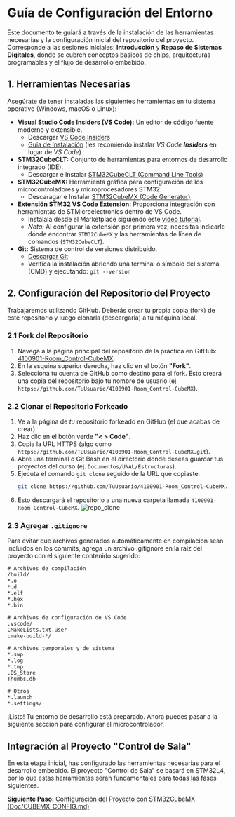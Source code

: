 # Guía de Configuración del Entorno

Este documento te guiará a través de la instalación de las herramientas necesarias y la configuración inicial del repositorio del proyecto. Corresponde a las sesiones iniciales: **Introducción** y **Repaso de Sistemas Digitales**, donde se cubren conceptos básicos de chips, arquitecturas programables y el flujo de desarrollo embebido.

## 1. Herramientas Necesarias

Asegúrate de tener instaladas las siguientes herramientas en tu sistema operativo (Windows, macOS o Linux):

*   **Visual Studio Code Insiders (VS Code):** Un editor de código fuente moderno y extensible.
    *   Descargar [VS Code Insiders](https://code.visualstudio.com/insiders/)
    *   [Guía de Instalación](https://www.youtube.com/watch?v=8JCVAiSZAAM) (les recomiendo instalar *VS Code* ***Insiders*** en lugar de *VS Code*)
*   **STM32CubeCLT:** Conjunto de herramientas para entornos de desarrollo integrado (IDE).
    *   Descargar e Instalar [STM32CubeCLT (Command Line Tools)](https://www.st.com/en/development-tools/stm32cubeclt.html) 
*   **STM32CubeMX:** Herramienta gráfica para configuración de los microcontroladores y microprocesadores STM32.
    *   Descaragar e Instalar [STM32CubeMX (Code Generator)](https://www.st.com/en/development-tools/stm32cubemx.html) 
*   **Extensión STM32 VS Code Extension:** Proporciona integración con herramientas de STMicroelectronics dentro de VS Code.
    *   Instálala desde el Marketplace siguiendo este [video tutorial](https://www.youtube.com/watch?v=DLmbNfUh62E).
    *   *Nota:* Al configurar la extensión por primera vez, necesitas indicarle dónde encontrar `STM32CubeMX` y las herramientas de línea de comandos (`STM32CubeCLT`).
*   **Git:** Sistema de control de versiones distribuido.
    *   [Descargar Git](https://git-scm.com/downloads)
    *   Verifica la instalación abriendo una terminal o símbolo del sistema (CMD) y ejecutando: `git --version`

## 2. Configuración del Repositorio del Proyecto

Trabajaremos utilizando GitHub. Deberás crear tu propia copia (fork) de este repositorio y luego clonarla (descargarla) a tu máquina local.

### 2.1 Fork del Repositorio

1.  Navega a la página principal del repositorio de la práctica en GitHub: [4100901-Room_Control-CubeMX](https://github.com/saacifuentesmu/4100901-Room_Control-CubeMX).
2.  En la esquina superior derecha, haz clic en el botón **"Fork"**.
3.  Selecciona tu cuenta de GitHub como destino para el fork. Esto creará una copia del repositorio bajo tu nombre de usuario (ej. `https://github.com/TuUsuario/4100901-Room_Control-CubeMX`).

### 2.2 Clonar el Repositorio Forkeado

1.  Ve a la página de *tu* repositorio forkeado en GitHub (el que acabas de crear).
2.  Haz clic en el botón verde **"< > Code"**.
3.  Copia la URL HTTPS (algo como `https://github.com/TuUsuario/4100901-Room_Control-CubeMX.git`).
4.  Abre una terminal o Git Bash en el directorio donde deseas guardar tus proyectos del curso (ej. `Documentos/UNAL/Estructuras`).
5.  Ejecuta el comando `git clone` seguido de la URL que copiaste:
    ```bash
    git clone https://github.com/TuUsuario/4100901-Room_Control-CubeMX.git
    ```
6.  Esto descargará el repositorio a una nueva carpeta llamada `4100901-Room_Control-CubeMX`.
![repo_clone](assets/repo_clone.png)

### 2.3 Agregar `.gitignore`

Para evitar que archivos generados automáticamente en compilacion sean incluidos en los commits, agrega un archivo .gitignore en la raíz del proyecto con el siguiente contenido sugerido:

```gitignore
# Archivos de compilación
/build/
*.o
*.d
*.elf
*.hex
*.bin

# Archivos de configuración de VS Code
.vscode/
CMakeLists.txt.user
cmake-build-*/

# Archivos temporales y de sistema
*.swp
*.log
*.tmp
.DS_Store
Thumbs.db

# Otros
*.launch
*.settings/

```

¡Listo! Tu entorno de desarrollo está preparado. Ahora puedes pasar a la siguiente sección para configurar el microcontrolador.

## Integración al Proyecto "Control de Sala"

En esta etapa inicial, has configurado las herramientas necesarias para el desarrollo embebido. El proyecto "Control de Sala" se basará en STM32L4, por lo que estas herramientas serán fundamentales para todas las fases siguientes.

**Siguiente Paso:** [Configuración del Proyecto con STM32CubeMX (Doc/CUBEMX_CONFIG.md)](CUBEMX_CONFIG.md)
